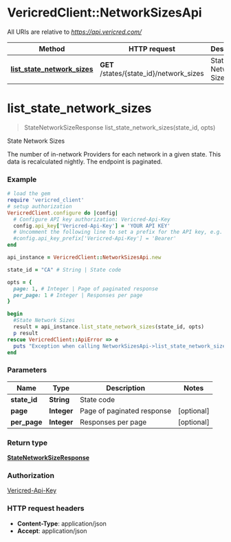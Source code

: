 # VericredClient::NetworkSizesApi

All URIs are relative to *https://api.vericred.com/*

Method | HTTP request | Description
------------- | ------------- | -------------
[**list_state_network_sizes**](NetworkSizesApi.md#list_state_network_sizes) | **GET** /states/{state_id}/network_sizes | State Network Sizes


# **list_state_network_sizes**
> StateNetworkSizeResponse list_state_network_sizes(state_id, opts)

State Network Sizes

The number of in-network Providers for each network in a given state. This data is recalculated nightly.  The endpoint is paginated.

### Example
```ruby
# load the gem
require 'vericred_client'
# setup authorization
VericredClient.configure do |config|
  # Configure API key authorization: Vericred-Api-Key
  config.api_key['Vericred-Api-Key'] = 'YOUR API KEY'
  # Uncomment the following line to set a prefix for the API key, e.g. 'Bearer' (defaults to nil)
  #config.api_key_prefix['Vericred-Api-Key'] = 'Bearer'
end

api_instance = VericredClient::NetworkSizesApi.new

state_id = "CA" # String | State code

opts = { 
  page: 1, # Integer | Page of paginated response
  per_page: 1 # Integer | Responses per page
}

begin
  #State Network Sizes
  result = api_instance.list_state_network_sizes(state_id, opts)
  p result
rescue VericredClient::ApiError => e
  puts "Exception when calling NetworkSizesApi->list_state_network_sizes: #{e}"
end
```

### Parameters

Name | Type | Description  | Notes
------------- | ------------- | ------------- | -------------
 **state_id** | **String**| State code | 
 **page** | **Integer**| Page of paginated response | [optional] 
 **per_page** | **Integer**| Responses per page | [optional] 

### Return type

[**StateNetworkSizeResponse**](StateNetworkSizeResponse.md)

### Authorization

[Vericred-Api-Key](../README.md#Vericred-Api-Key)

### HTTP request headers

 - **Content-Type**: application/json
 - **Accept**: application/json



